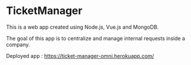 # TicketManager
This is a web app created using Node.js, Vue.js and MongoDB.

The goal of this app is to centralize and manage internal requests inside a company.

Deployed app : https://ticket-manager-omni.herokuapp.com/

